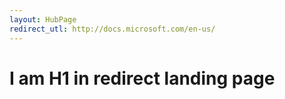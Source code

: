 ```yaml
---
layout: HubPage
redirect_utl: http://docs.microsoft.com/en-us/
---
```


# I am H1 in redirect landing page